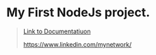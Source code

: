 # My First NodeJs project.

> [Link to Documentatiuon](https://www.linkedin.com/mynetwork/)
>
> https://www.linkedin.com/mynetwork/
